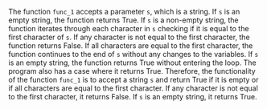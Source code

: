The function `func_1` accepts a parameter `s`, which is a string. If `s` is an empty string, the function returns True. If `s` is a non-empty string, the function iterates through each character in `s` checking if it is equal to the first character of `s`. If any character is not equal to the first character, the function returns False. If all characters are equal to the first character, the function continues to the end of `s` without any changes to the variables. If `s` is an empty string, the function returns True without entering the loop. The program also has a case where it returns True. Therefore, the functionality of the function `func_1` is to accept a string `s` and return True if it is empty or if all characters are equal to the first character. If any character is not equal to the first character, it returns False. If `s` is an empty string, it returns True.